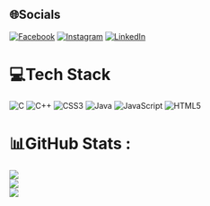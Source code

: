 
## 🌐Socials
[![Facebook](https://img.shields.io/badge/Facebook-%231877F2.svg?logo=Facebook&logoColor=white)](https://www.facebook.com/vinhnguyen.bui.256/) [![Instagram](https://img.shields.io/badge/Instagram-%23E4405F.svg?logo=Instagram&logoColor=white)](https://www.instagram.com/2nguyenbui5) [![LinkedIn](https://img.shields.io/badge/LinkedIn-%230077B5.svg?logo=linkedin&logoColor=white)](https://linkedin.com/in/https://www.linkedin.com/in/vinh-nguyen-bui-the-54a007269/) 

# 💻Tech Stack
![C](https://img.shields.io/badge/c-%2300599C.svg?style=for-the-badge&logo=c&logoColor=white) ![C++](https://img.shields.io/badge/c++-%2300599C.svg?style=for-the-badge&logo=c%2B%2B&logoColor=white) ![CSS3](https://img.shields.io/badge/css3-%231572B6.svg?style=for-the-badge&logo=css3&logoColor=white) ![Java](https://img.shields.io/badge/java-%23ED8B00.svg?style=for-the-badge&logo=java&logoColor=white) ![JavaScript](https://img.shields.io/badge/javascript-%23323330.svg?style=for-the-badge&logo=javascript&logoColor=%23F7DF1E) ![HTML5](https://img.shields.io/badge/html5-%23E34F26.svg?style=for-the-badge&logo=html5&logoColor=white)
# 📊GitHub Stats :
![](https://github-readme-stats.vercel.app/api?username=NguyenBui256&theme=tokyonight&hide_border=false&include_all_commits=false&count_private=false)<br/>
![](https://github-readme-streak-stats.herokuapp.com/?user=NguyenBui256&theme=tokyonight&hide_border=false)<br/>
![](https://github-readme-stats.vercel.app/api/top-langs/?username=NguyenBui256&theme=tokyonight&hide_border=false&include_all_commits=false&count_private=false&layout=compact)
